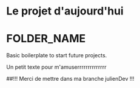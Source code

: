 # Le projet d'aujourd'hui
# FOLDER_NAME
Basic boilerplate to start future projects.

 Un petit texte pour m'amuserrrrrrrrrrrrrr
 
  ##!!! Merci de mettre dans ma branche julienDev !!!
